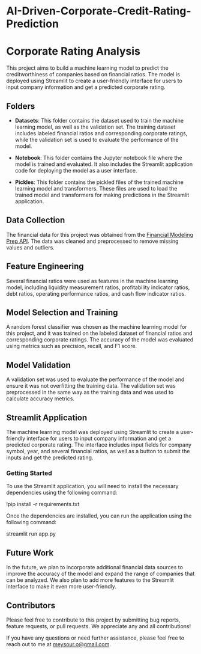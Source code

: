 # AI-Driven-Corporate-Credit-Rating-Prediction

# Corporate Rating Analysis

This project aims to build a machine learning model to predict the creditworthiness of companies based on financial ratios. The model is deployed using Streamlit to create a user-friendly interface for users to input company information and get a predicted corporate rating.

## Folders

- **Datasets**: This folder contains the dataset used to train the machine learning model, as well as the validation set. The training dataset includes labeled financial ratios and corresponding corporate ratings, while the validation set is used to evaluate the performance of the model.

- **Notebook**: This folder contains the Jupyter notebook file where the model is trained and evaluated. It also includes the Streamlit application code for deploying the model as a user interface.

- **Pickles**: This folder contains the pickled files of the trained machine learning model and transformers. These files are used to load the trained model and transformers for making predictions in the Streamlit application.

## Data Collection

The financial data for this project was obtained from the [Financial Modeling Prep API](https://financialmodelingprep.com/developer/docs/). The data was cleaned and preprocessed to remove missing values and outliers.

## Feature Engineering

Several financial ratios were used as features in the machine learning model, including liquidity measurement ratios, profitability indicator ratios, debt ratios, operating performance ratios, and cash flow indicator ratios.

## Model Selection and Training

A random forest classifier was chosen as the machine learning model for this project, and it was trained on the labeled dataset of financial ratios and corresponding corporate ratings. The accuracy of the model was evaluated using metrics such as precision, recall, and F1 score.

## Model Validation

A validation set was used to evaluate the performance of the model and ensure it was not overfitting the training data. The validation set was preprocessed in the same way as the training data and was used to calculate accuracy metrics.

## Streamlit Application

The machine learning model was deployed using Streamlit to create a user-friendly interface for users to input company information and get a predicted corporate rating. The interface includes input fields for company symbol, year, and several financial ratios, as well as a button to submit the inputs and get the predicted rating.

### Getting Started

To use the Streamlit application, you will need to install the necessary dependencies using the following command:

!pip install -r requirements.txt


Once the dependencies are installed, you can run the application using the following command:

streamlit run app.py


## Future Work

In the future, we plan to incorporate additional financial data sources to improve the accuracy of the model and expand the range of companies that can be analyzed. We also plan to add more features to the Streamlit interface to make it even more user-friendly.

## Contributors

Please feel free to contribute to this project by submitting bug reports, feature requests, or pull requests. We appreciate any and all contributions!

If you have any questions or need further assistance, please feel free to reach out to me at meysour.o@gmail.com.



